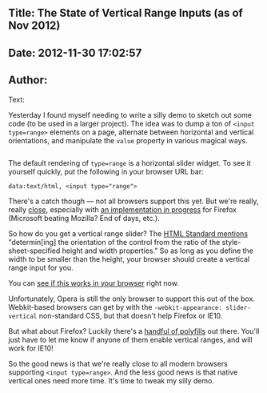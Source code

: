 Title: The State of Vertical Range Inputs (as of Nov 2012)
----
Date: 2012-11-30 17:02:57
----
Author: 
----
Text:

<p>Yesterday I found myself needing to write a silly demo to sketch out some code (to be used in a larger project). The idea was to dump a ton of <code>&lt;input type=range&gt;</code> elements on a page, alternate between horizontal and vertical orientations, and manipulate the <code>value</code> property in various magical ways.</p>

<span class='imgcenter'><img alt='' src='http://files.myopera.com/miketaylr/blog/rangesss.png' /></span> 

<p>The default rendering of <code>type=range</code> is a horizontal slider widget. To see it yourself quickly, put the following in your browser URL bar: <code><pre>data:text/html, &lt;input type=&quot;range&quot;&gt;</pre></code></p>

<p>There&#39;s a catch though &#x2014; not all browsers support this yet. But we&#39;re really, really <a href="http://caniuse.com/#feat=input-range">close</a>, especially with <a href="https://bugzilla.mozilla.org/show_bug.cgi?id=344618">an implementation in progress</a> for Firefox (Microsoft beating Mozilla? End of days, etc.).</p>

<p>So how do you get a vertical range slider? The <a href="http://www.whatwg.org/specs/web-apps/current-work/multipage/states-of-the-type-attribute.html#range-state-(type=range">HTML Standard mentions</a> &quot;determin[ing] the orientation of the control from the ratio of the style-sheet-specified height and width properties.&quot; So as long as you define the width to be smaller than the height, your browser should create a vertical range input for you.</p>

<p>You can <a href="http://software.hixie.ch/utilities/js/live-dom-viewer/?saved=1943">see if this works in your browser</a> right now.</p>

<p>Unfortunately, Opera is still the only browser to support this out of the box. Webkit-based browsers can get by with the <code>-webkit-appearance: slider-vertical</code> non-standard CSS, but that doesn&#39;t help Firefox or IE10.</p>

<p>But what about Firefox? Luckily there&#39;s a <a href="http://duckduckgo.com/?t=ous&amp;amp;q=html5+range+input+polyfill">handful of polyfills</a> out there. You&#39;ll just have to let me know if anyone of them enable vertical ranges, and will work for IE10!</p>

<p>So the good news is that we&#39;re really close to all modern browsers supporting <code>&lt;input type=range&gt;</code>. And the less good news is that native vertical ones need more time. It&#39;s time to tweak my silly demo.</p>

